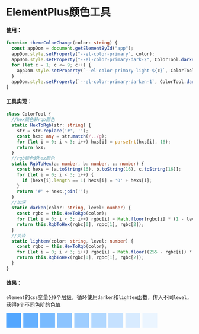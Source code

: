 # ElementPlus颜色工具

#### 使用：

```ts
function themeColorChange(color: string) {
  const appDom = document.getElementById("app");
  appDom.style.setProperty("--el-color-primary", color);
  appDom.style.setProperty("--el-color-primary-dark-2", ColorTool.darken(color, 0.2));
  for (let c = 1; c <= 9; c++) {
    appDom.style.setProperty(`--el-color-primary-light-${c}`, ColorTool.lighten(color, c / 10));
  }
  appDom.style.setProperty(`--el-color-primary-darken-1`, ColorTool.darken(color, 0.1));
}
```

#### 工具实现：

```ts
class ColorTool {
  //hex颜色转rgb颜色
  static HexToRgb(str: string) {
    str = str.replace('#', '');
    const hxs: any = str.match(/../g);
    for (let i = 0; i < 3; i++) hxs[i] = parseInt(hxs[i], 16);
    return hxs;
  }
  //rgb颜色转hex颜色
  static RgbToHex(a: number, b: number, c: number) {
    const hexs = [a.toString(16), b.toString(16), c.toString(16)];
    for (let i = 0; i < 3; i++) {
      if (hexs[i].length == 1) hexs[i] = '0' + hexs[i];
    }
    return '#' + hexs.join('');
  }
  //加深
  static darken(color: string, level: number) {
    const rgbc = this.HexToRgb(color);
    for (let i = 0; i < 3; i++) rgbc[i] = Math.floor(rgbc[i] * (1 - level));
    return this.RgbToHex(rgbc[0], rgbc[1], rgbc[2]);
  }
  //变淡
  static lighten(color: string, level: number) {
    const rgbc = this.HexToRgb(color);
    for (let i = 0; i < 3; i++) rgbc[i] = Math.floor((255 - rgbc[i]) * level + rgbc[i]);
    return this.RgbToHex(rgbc[0], rgbc[1], rgbc[2]);
  }
}
```

#### 效果：

`element`的`css`变量分`9`个层级，循环使用`darken`和`lighten`函数，传入不同`level`，获得`9`个不同色阶的色值

<div style="display: flex; column-gap: 6px">
  <div style="width: 40px; height: 40px; background: #53a7ff"></div>
  <div style="width: 40px; height: 40px; background: #66b1ff"></div>
  <div style="width: 40px; height: 40px; background: #79bbff"></div>
  <div style="width: 40px; height: 40px; background: #8cc4ff"></div>
  <div style="width: 40px; height: 40px; background: #9fceff"></div>
  <div style="width: 40px; height: 40px; background: #b2d8ff"></div>
  <div style="width: 40px; height: 40px; background: #c5e1ff"></div>
  <div style="width: 40px; height: 40px; background: #d8ebff"></div>
  <div style="width: 40px; height: 40px; background: #ebf5ff"></div>
</div>
